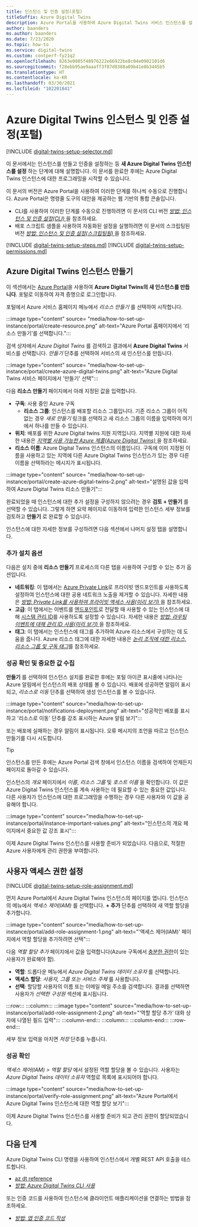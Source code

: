 ```yaml
---
title: 인스턴스 및 인증 설정(포털)
titleSuffix: Azure Digital Twins
description: Azure Portal을 사용하여 Azure Digital Twins 서비스 인스턴스를 설정하는 방법을 참조하세요.
author: baanders
ms.author: baanders
ms.date: 7/23/2020
ms.topic: how-to
ms.service: digital-twins
ms.custom: contperf-fy21q2
ms.openlocfilehash: 8263e0805f48976222e66922be8c04e0902101d6
ms.sourcegitcommit: f28ebb95ae9aaaff3f87d8388a09b41e0b3445b5
ms.translationtype: HT
ms.contentlocale: ko-KR
ms.lasthandoff: 03/30/2021
ms.locfileid: "102201841"
---
```

# <a name="set-up-an-azure-digital-twins-instance-and-authentication-portal"></a>Azure Digital Twins 인스턴스 및 인증 설정(포털)

[!INCLUDE [digital-twins-setup-selector.md](../../includes/digital-twins-setup-selector.md)]

이 문서에서는 인스턴스를 만들고 인증을 설정하는 등 **새 Azure Digital Twins 인스턴스를 설정** 하는 단계에 대해 설명합니다. 이 문서를 완료한 후에는 Azure Digital Twins 인스턴스에 대한 프로그래밍을 시작할 수 있습니다.

이 문서의 버전은 Azure Portal을 사용하여 이러한 단계를 하나씩 수동으로 진행합니다. Azure Portal은 명령줄 도구의 대안을 제공하는 웹 기반의 통합 콘솔입니다.
* CLI를 사용하여 이러한 단계를 수동으로 진행하려면 이 문서의 CLI 버전 [*방법: 인스턴스 및 인증 설정(CLI)* ](how-to-set-up-instance-cli.md)을 참조하세요.
* 배포 스크립트 샘플을 사용하여 자동화된 설정을 실행하려면 이 문서의 스크립팅된 버전 [*방법: 인스턴스 및 인증 설정(스크립팅됨)* ](how-to-set-up-instance-scripted.md)을 참조하세요.

[!INCLUDE [digital-twins-setup-steps.md](../../includes/digital-twins-setup-steps.md)]
[!INCLUDE [digital-twins-setup-permissions.md](../../includes/digital-twins-setup-permissions.md)]

## <a name="create-the-azure-digital-twins-instance"></a>Azure Digital Twins 인스턴스 만들기

이 섹션에서는 [Azure Portal](https://ms.portal.azure.com/)을 사용하여 **Azure Digital Twins의 새 인스턴스를 만듭니다**. 포털로 이동하여 자격 증명으로 로그인합니다.

포털에서 Azure 서비스 홈페이지 메뉴에서 _리소스 만들기_ 를 선택하여 시작합니다.

:::image type="content" source= "media/how-to-set-up-instance/portal/create-resource.png" alt-text="Azure Portal 홈페이지에서 ‘리소스 만들기’를 선택합니다.":::

검색 상자에서 *Azure Digital Twins* 를 검색하고 결과에서 **Azure Digital Twins** 서비스를 선택합니다. _만들기_ 단추를 선택하여 서비스의 새 인스턴스를 만듭니다.

:::image type="content" source= "media/how-to-set-up-instance/portal/create-azure-digital-twins.png" alt-text="Azure Digital Twins 서비스 페이지에서 '만들기' 선택":::

다음 **리소스 만들기** 페이지에서 아래 지정된 값을 입력합니다.
* **구독**: 사용 중인 Azure 구독
  - **리소스 그룹**: 인스턴스를 배포할 리소스 그룹입니다. 기존 리소스 그룹이 아직 없는 경우 *새로 만들기* 링크를 선택하고 새 리소스 그룹의 이름을 입력하여 여기에서 하나를 만들 수 있습니다.
* **위치**: 배포를 위한 Azure Digital twins 지원 지역입니다. 지역별 지원에 대한 자세한 내용은 [*지역별 사용 가능한 Azure 제품(Azure Digital Twins)* ](https://azure.microsoft.com/global-infrastructure/services/?products=digital-twins)을 참조하세요.
* **리소스 이름**: Azure Digital Twins 인스턴스의 이름입니다. 구독에 이미 지정된 이름을 사용하고 있는 지역에 다른 Azure Digital Twins 인스턴스가 있는 경우 다른 이름을 선택하라는 메시지가 표시됩니다.

:::image type="content" source= "media/how-to-set-up-instance/portal/create-azure-digital-twins-2.png" alt-text="설명된 값을 입력하여 Azure Digital Twins 리소스 만들기":::

완료되었을 때 인스턴스에 대한 추가 설정을 구성하지 않으려는 경우 **검토 + 만들기** 를 선택할 수 있습니다. 그렇게 하면 요약 페이지로 이동하여 입력한 인스턴스 세부 정보를 검토하고 **만들기** 로 완료할 수 있습니다. 

인스턴스에 대한 자세한 정보를 구성하려면 다음 섹션에서 나머지 설정 탭을 설명합니다.

### <a name="additional-setup-options"></a>추가 설치 옵션

다음은 설치 중에 **리소스 만들기** 프로세스의 다른 탭을 사용하여 구성할 수 있는 추가 옵션입니다.

* **네트워킹**: 이 탭에서는 [Azure Private Link](../private-link/private-link-overview.md)로 프라이빗 엔드포인트를 사용하도록 설정하여 인스턴스에 대한 공용 네트워크 노출을 제거할 수 있습니다. 자세한 내용은 [*방법: Private Link를 사용하여 프라이빗 액세스 사용(미리 보기)* ](./how-to-enable-private-link-portal.md#add-a-private-endpoint-during-instance-creation)을 참조하세요.
* **고급**: 이 탭에서는 이벤트를 [엔드포인트](concepts-route-events.md)로 전달할 때 사용할 수 있는 인스턴스에 대해 [시스템 관리 ID](../active-directory/managed-identities-azure-resources/overview.md)를 사용하도록 설정할 수 있습니다. 자세한 내용은 [*방법: 라우팅 이벤트에 대해 관리 ID 사용(미리 보기)* ](./how-to-enable-managed-identities-portal.md#add-a-system-managed-identity-during-instance-creation)을 참조하세요.
* **태그**: 이 탭에서는 인스턴스에 태그를 추가하여 Azure 리소스에서 구성하는 데 도움을 줍니다. Azure 리소스 태그에 대한 자세한 내용은 [*논리 조직에 대한 리소스, 리소스 그룹 및 구독 태그*](../azure-resource-manager/management/tag-resources.md)를 참조하세요.

### <a name="verify-success-and-collect-important-values"></a>성공 확인 및 중요한 값 수집

**만들기** 를 선택하여 인스턴스 설치를 완료한 후에는 포털 아이콘 표시줄에 나타나는 Azure 알림에서 인스턴스의 배포 상태를 볼 수 있습니다. 배포에 성공하면 알림이 표시되고, _리소스로 이동_ 단추를 선택하여 생성 인스턴스를 볼 수 있습니다.

:::image type="content" source="media/how-to-set-up-instance/portal/notifications-deployment.png" alt-text="성공적인 배포를 표시하고 '리소스로 이동' 단추를 강조 표시하는 Azure 알림 보기":::

또는 배포에 실패하는 경우 알림이 표시됩니다. 오류 메시지의 조언을 따르고 인스턴스 만들기를 다시 시도합니다.

>[!TIP]
>인스턴스를 만든 후에는 Azure Portal 검색 창에서 인스턴스 이름을 검색하여 언제든지 페이지로 돌아갈 수 있습니다.

인스턴스의 *개요* 페이지에서 *이름*, *리소스 그룹* 및 *호스트 이름* 을 확인합니다. 이 값은 Azure Digital Twins 인스턴스를 계속 사용하는 데 필요할 수 있는 중요한 값입니다. 다른 사용자가 인스턴스에 대한 프로그래밍을 수행하는 경우 다른 사용자와 이 값을 공유해야 합니다.

:::image type="content" source="media/how-to-set-up-instance/portal/instance-important-values.png" alt-text="인스턴스의 개요 페이지에서 중요한 값 강조 표시":::

이제 Azure Digital Twins 인스턴스를 사용할 준비가 되었습니다. 다음으로, 적절한 Azure 사용자에게 관리 권한을 부여합니다.

## <a name="set-up-user-access-permissions"></a>사용자 액세스 권한 설정

[!INCLUDE [digital-twins-setup-role-assignment.md](../../includes/digital-twins-setup-role-assignment.md)]

먼저 Azure Portal에서 Azure Digital Twins 인스턴스의 페이지를 엽니다. 인스턴스의 메뉴에서 *액세스 제어(IAM)* 를 선택합니다. **+ 추가** 단추를 선택하여 새 역할 할당을 추가합니다.

:::image type="content" source="media/how-to-set-up-instance/portal/add-role-assignment-1.png" alt-text="'액세스 제어(IAM)' 페이지에서 역할 할당을 추가하려면 선택":::

다음 *역할 할당 추가* 페이지에서 값을 입력합니다(Azure 구독에서 [충분한 권한](#prerequisites-permission-requirements)이 있는 사용자가 완료해야 함).
* **역할**: 드롭다운 메뉴에서 *Azure Digital Twins 데이터 소유자* 를 선택합니다.
* **액세스 할당**: *사용자, 그룹 또는 서비스 주체* 를 사용합니다.
* **선택**: 할당할 사용자의 이름 또는 이메일 메일 주소를 검색합니다. 결과를 선택하면 사용자가 *선택한 구성원* 섹션에 표시됩니다.

:::row:::
    :::column:::
        :::image type="content" source="media/how-to-set-up-instance/portal/add-role-assignment-2.png" alt-text="‘역할 할당 추가’ 대화 상자에 나열된 필드 입력":::
    :::column-end:::
    :::column:::
    :::column-end:::
:::row-end:::

세부 정보 입력을 마치면 *저장* 단추를 누릅니다.

### <a name="verify-success"></a>성공 확인

*액세스 제어(IAM) > 역할 할당* 에서 설정된 역할 할당을 볼 수 있습니다. 사용자는 *Azure Digital Twins 데이터 소유자* 역할로 목록에 표시되어야 합니다. 

:::image type="content" source="media/how-to-set-up-instance/portal/verify-role-assignment.png" alt-text="Azure Portal에서 Azure Digital Twins 인스턴스에 대한 역할 할당 보기":::

이제 Azure Digital Twins 인스턴스를 사용할 준비가 되고 관리 권한이 할당되었습니다.

## <a name="next-steps"></a>다음 단계

Azure Digital Twins CLI 명령을 사용하여 인스턴스에서 개별 REST API 호출을 테스트합니다. 
* [az dt reference](/cli/azure/ext/azure-iot/dt)
* [*방법: Azure Digital Twins CLI 사용*](how-to-use-cli.md)

또는 인증 코드를 사용하여 인스턴스에 클라이언트 애플리케이션을 연결하는 방법을 참조하세요.
* [*방법: 앱 인증 코드 작성*](how-to-authenticate-client.md)